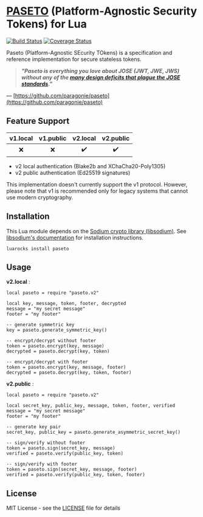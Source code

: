 # [PASETO](https://github.com/paragonie/paseto) (Platform-Agnostic Security Tokens) for Lua
[![Build Status](https://travis-ci.org/peter-evans/paseto-lua.svg?branch=master)](https://travis-ci.org/peter-evans/paseto-lua)
[![Coverage Status](https://coveralls.io/repos/github/peter-evans/paseto-lua/badge.svg?branch=master)](https://coveralls.io/github/peter-evans/paseto-lua?branch=master)

Paseto (Platform-Agnostic SEcurity TOkens) is a specification and reference implementation for secure stateless tokens.

>__*"Paseto is everything you love about JOSE (JWT, JWE, JWS) without any of the [many design deficits that plague the JOSE standards](https://paragonie.com/blog/2017/03/jwt-json-web-tokens-is-bad-standard-that-everyone-should-avoid)."*__

— [https://github.com/paragonie/paseto](https://github.com/paragonie/paseto)

## Feature Support

| v1.local | v1.public | v2.local | v2.public |
| :---: | :---: | :---: | :---: |
| :x: | :x: | :heavy_check_mark: | :heavy_check_mark: |

- v2 local authentication (Blake2b and XChaCha20-Poly1305)
- v2 public authentication (Ed25519 signatures)

This implementation doesn't currently support the v1 protocol. However, please note that v1 is recommended only for legacy systems that cannot use modern cryptography.

## Installation

This Lua module depends on the [Sodium crypto library (libsodium)](https://github.com/jedisct1/libsodium).
See [libsodium's documentation](https://download.libsodium.org/doc/installation/) for installation instructions.

```
luarocks install paseto
```

## Usage

__v2.local__ :
```
local paseto = require "paseto.v2"

local key, message, token, footer, decrypted
message = "my secret message"
footer = "my footer"

-- generate symmetric key
key = paseto.generate_symmetric_key()

-- encrypt/decrypt without footer
token = paseto.encrypt(key, message)
decrypted = paseto.decrypt(key, token)

-- encrypt/decrypt with footer
token = paseto.encrypt(key, message, footer)
decrypted = paseto.decrypt(key, token, footer)
```

__v2.public__ :
```
local paseto = require "paseto.v2"

local secret_key, public_key, message, token, footer, verified
message = "my secret message"
footer = "my footer"

-- generate key pair
secret_key, public_key = paseto.generate_asymmetric_secret_key()

-- sign/verify without footer
token = paseto.sign(secret_key, message)
verified = paseto.verify(public_key, token)

-- sign/verify with footer
token = paseto.sign(secret_key, message, footer)
verified = paseto.verify(public_key, token, footer)
```

## License

MIT License - see the [LICENSE](LICENSE) file for details
